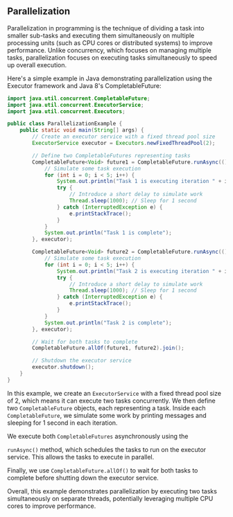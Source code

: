 ## Parallelization

Parallelization in programming is the technique of dividing a task into smaller sub-tasks and executing them simultaneously on multiple processing units (such as CPU cores or distributed systems) to improve performance. Unlike concurrency, which focuses on managing multiple tasks, parallelization focuses on executing tasks simultaneously to speed up overall execution.

Here's a simple example in Java demonstrating parallelization using the Executor framework and Java 8's CompletableFuture:

```java
import java.util.concurrent.CompletableFuture;
import java.util.concurrent.ExecutorService;
import java.util.concurrent.Executors;

public class ParallelizationExample {
    public static void main(String[] args) {
        // Create an executor service with a fixed thread pool size
        ExecutorService executor = Executors.newFixedThreadPool(2);

        // Define two CompletableFutures representing tasks
        CompletableFuture<Void> future1 = CompletableFuture.runAsync(() -> {
            // Simulate some task execution
            for (int i = 0; i < 5; i++) {
                System.out.println("Task 1 is executing iteration " + i);
                try {
                    // Introduce a short delay to simulate work
                    Thread.sleep(1000); // Sleep for 1 second
                } catch (InterruptedException e) {
                    e.printStackTrace();
                }
            }
            System.out.println("Task 1 is complete");
        }, executor);

        CompletableFuture<Void> future2 = CompletableFuture.runAsync(() -> {
            // Simulate some task execution
            for (int i = 0; i < 5; i++) {
                System.out.println("Task 2 is executing iteration " + i);
                try {
                    // Introduce a short delay to simulate work
                    Thread.sleep(1000); // Sleep for 1 second
                } catch (InterruptedException e) {
                    e.printStackTrace();
                }
            }
            System.out.println("Task 2 is complete");
        }, executor);

        // Wait for both tasks to complete
        CompletableFuture.allOf(future1, future2).join();

        // Shutdown the executor service
        executor.shutdown();
    }
}
```

In this example, we create an `ExecutorService` with a fixed thread pool size of 2, which means it can execute two tasks concurrently. We then define two `CompletableFuture` objects, each representing a task. Inside each `CompletableFuture`, we simulate some work by printing messages and sleeping for 1 second in each iteration.

We execute both `CompletableFutures` asynchronously using the

 `runAsync()` method, which schedules the tasks to run on the executor service. This allows the tasks to execute in parallel.

Finally, we use `CompletableFuture.allOf()` to wait for both tasks to complete before shutting down the executor service.

Overall, this example demonstrates parallelization by executing two tasks simultaneously on separate threads, potentially leveraging multiple CPU cores to improve performance.